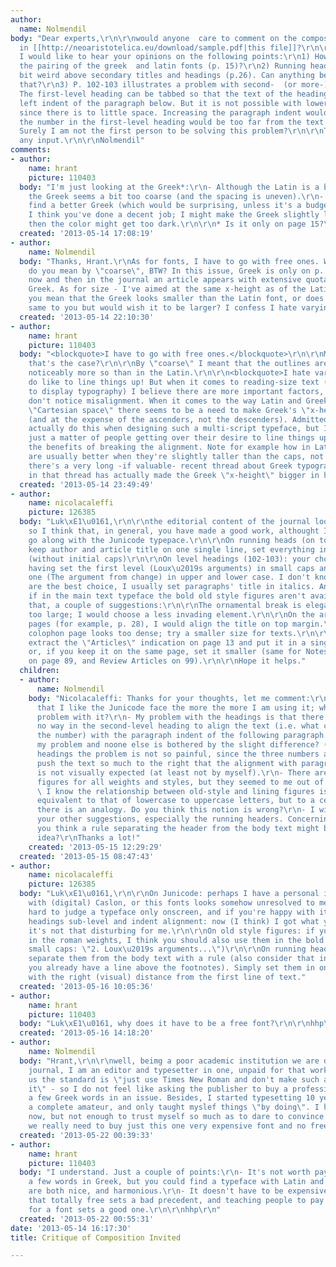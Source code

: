 ```yaml
---
author:
  name: Nolmendil
body: "Dear experts,\r\n\r\nwould anyone  care to comment on the composition as sampled
  in [[http://neoaristotelica.eu/download/sample.pdf|this file]]?\r\n\r\nMore specifically,
  I would like to hear your opinions on the following points:\r\n1) How do you find
  the pairing of the greek  and latin fonts (p. 15)?\r\n2) Running headers look a
  bit weird above secondary titles and headings (p.26). Can anything be done about
  that?\r\n3) P. 102-103 illustrates a problem with second-  (or more-) level headings.
  The first-level heading can be tabbed so that the text of the heading alingns with
  left indent of the paragraph below. But it is not possible with lower headings,
  since there is to little space. Increasing the paragraph indent would not work because
  the number in the first-level heading would be too far from the text of the heading.
  Surely I am not the first person to be solving this problem?\r\n\r\nThank you for
  any input.\r\n\r\nNolmendil"
comments:
- author:
    name: hrant
    picture: 110403
  body: "I'm just looking at the Greek*:\r\n- Although the Latin is a bit coarse,
    the Greek seems a bit too coarse (and the spacing is uneven).\r\n- If you can't
    find a better Greek (which would be surprising, unless it's a budgetary issue)
    I think you've done a decent job; I might make the Greek slightly larger, but
    then the color might get too dark.\r\n\r\n* Is it only on page 15?\r\n\r\nhhp\r\n"
  created: '2013-05-14 17:08:19'
- author:
    name: Nolmendil
  body: "Thanks, Hrant.\r\nAs for fonts, I have to go with free ones. What exactly
    do you mean by \"coarse\", BTW? In this issue, Greek is only on p. 15, but every
    now and then in the journal an article appears with extensive quotations in polytonic
    Greek. As for size - I've aimed at the same x-height as of the Latin font - do
    you mean that the Greek looks smaller than the Latin font, or does it seem the
    same to you but would wish it to be larger? I confess I hate varying x-heights... "
  created: '2013-05-14 22:10:30'
- author:
    name: hrant
    picture: 110403
  body: "<blockquote>I have to go with free ones.</blockquote>\r\n\r\nMay I ask why
    that's the case?\r\n\r\nBy \"coarse\" I meant that the outlines are very wobbly,
    noticeably more so than in the Latin.\r\n\r\n<blockquote>I hate varying x-heights...</blockquote>\r\n\r\nPeople
    do like to line things up! But when it comes to reading-size text (as opposed
    to display typography) I believe there are more important factors, and people
    don't notice misalignment. When it comes to the way Latin and Greek each use the
    \"Cartesian space\" there seems to be a need to make Greek's \"x-height\" bigger
    (and at the expense of the ascenders, not the descenders). Admittedly few people
    actually do this when designing such a multi-script typeface, but I think it's
    just a matter of people getting over their desire to line things up and seeing
    the benefits of breaking the alignment. Note for example how in Latin the ascenders
    are usually better when they're slightly taller than the caps, not lined up.\r\n\r\nBTW
    there's a very long -if valuable- recent thread about Greek typography:\r\nhttp://typophile.com/node/101331\r\nYulia
    in that thread has actually made the Greek \"x-height\" bigger in her work.\r\n\r\nhhp\r\n"
  created: '2013-05-14 23:49:49'
- author:
    name: nicolacaleffi
    picture: 126385
  body: "Luk\xE1\u0161,\r\n\r\nthe editorial content of the journal looks complex,
    so I think that, in general, you have made a good work, althought I don't totally
    go along with the Junicode typepace.\r\n\r\nOn running heads (on top): try to
    keep author and article title on one single line, set everything in small caps
    (without initial caps)\r\n\r\nOn level headings (102-103): your choice seems correct,
    having set the first level (Loux\u2019s arguments) in small caps and the second
    one (The argument from change) in upper and lower case. I don't know if the bolds
    are the best choice, I usually set paragraphs' title in italics. Anyway, I wonder
    if in the main text typeface the bold old style figures aren't available.\r\n\r\nBesides
    that, a couple of suggestions:\r\n\r\nThe ornamental break is elegant but looks
    too large; I would choose a less invading element.\r\n\r\nOn the articles' title
    pages (for example, p. 28), I would align the title on top margin.\r\n\r\nThe
    colophon page looks too dense; try a smaller size for texts.\r\n\r\nMaybe, I would
    extract the \"Articles\" indication on page 13 and put it in a single page (11);
    or, if you keep it on the same page, set it smaller (same for Notes and discussions
    on page 89, and Review Articles on 99).\r\n\r\nHope it helps."
  children:
  - author:
      name: Nolmendil
    body: "Nicolacaleffi: Thanks for your thoughts, let me comment:\r\n- I must say
      that I like the Junicode face the more the more I am using it; what is your
      problem with it?\r\n- My problem with the headings is that there seems to be
      no way in the second-level heading to align the text (i.e. what comes after
      the number) with the paragraph indent of the following paragraph. Or is it just
      my problem and noone else is bothered by the slight difference? (In third-level
      headings the problem is not so painful, since the three numbers and two dots
      push the text so much to the right that the alignment with paragraph indent
      is not visually expected (at least not by myself).\r\n- There are old-style
      figures for all weights and styles, but they seemed to me out of place in headings.
      \ I know the relationship between old-style and lining figures is not precisely
      equivalent to that of lowercase to uppercase letters, but to a certain point
      there is an analogy. Do you think this notion is wrong?\r\n- I will consider
      your other suggestions, especially the running headers. Concerning these - do
      you think a rule separating the header from the body text might be a good alternative
      idea?\r\nThanks a lot!"
    created: '2013-05-15 12:29:29'
  created: '2013-05-15 08:47:43'
- author:
    name: nicolacaleffi
    picture: 126385
  body: "Luk\xE1\u0161,\r\n\r\nOn Junicode: perhaps I have a personal idiosyncrasy
    with (digital) Caslon, or this fonts looks somehow unresolved to me. But it's
    hard to judge a typeface only onscreen, and if you're happy with it, go with it.\r\n\r\nOn
    headings sub-level and indent alignment: now (I think) I got what you mean, and
    it's not that disturbing for me.\r\n\r\nOn old style figures: if you use them
    in the roman weights, I think you should also use them in the bold (and also in
    small caps: \"2. Loux\u2019s arguments...\")\r\n\r\nOn running headers: I wouldn't
    separate them from the body text with a rule (also consider that in some pages
    you already have a line above the footnotes). Simply set them in one single line
    with the right (visual) distance from the first line of text."
  created: '2013-05-16 10:05:36'
- author:
    name: hrant
    picture: 110403
  body: "Luk\xE1\u0161, why does it have to be a free font?\r\n\r\nhhp\r\n"
  created: '2013-05-16 14:18:20'
- author:
    name: Nolmendil
  body: "Hrant,\r\n\r\nwell, beimg a poor academic institution we are doing a low-cost
    journal, I am an editor and typesetter in one, unpaid for that work, all around
    us the standard is \"just use Times New Roman and don't make such a fuss about
    it\" - so I do not feel like asking the publisher to buy a professional font for
    a few Greek words in an issue. Besides, I started typesetting 10 years ago as
    a complete amateur, and only taught myslef things \"by doing\". I have some confidence
    now, but not enough to trust myself so much as to dare to convince someone that
    we really need to buy just this one very expensive font and no free one will do."
  created: '2013-05-22 00:39:33'
- author:
    name: hrant
    picture: 110403
  body: "I understand. Just a couple of points:\r\n- It's not worth paying much for
    a few words in Greek, but you could find a typeface with Latin and Greek that
    are both nice, and harmonious.\r\n- It doesn't have to be expensive. It's just
    that totally free sets a bad precedent, and teaching people to pay <em>something</em>
    for a font sets a good one.\r\n\r\nhhp\r\n"
  created: '2013-05-22 00:55:31'
date: '2013-05-14 16:17:30'
title: Critique of Composition Invited

---
```

